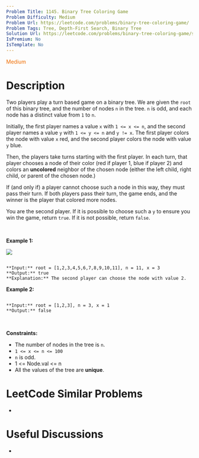 ```yaml
---
Problem Title: 1145. Binary Tree Coloring Game
Problem Difficulty: Medium
Problem Url: https://leetcode.com/problems/binary-tree-coloring-game/
Problem Tags: Tree, Depth-First Search, Binary Tree
Solution Url: https://leetcode.com/problems/binary-tree-coloring-game/solution/
IsPremium: No
IsTemplate: No
---
```


<span style="color: rgb(239, 108, 0);">Medium</span>

# Description

Two players play a turn based game on a binary tree. We are given the `root` of this binary tree, and the number of nodes `n` in the tree. `n` is odd, and each node has a distinct value from `1` to `n`.


Initially, the first player names a value `x` with `1 <= x <= n`, and the second player names a value `y` with `1 <= y <= n` and `y != x`. The first player colors the node with value `x` red, and the second player colors the node with value `y` blue.


Then, the players take turns starting with the first player. In each turn, that player chooses a node of their color (red if player 1, blue if player 2) and colors an **uncolored** neighbor of the chosen node (either the left child, right child, or parent of the chosen node.)


If (and only if) a player cannot choose such a node in this way, they must pass their turn. If both players pass their turn, the game ends, and the winner is the player that colored more nodes.


You are the second player. If it is possible to choose such a `y` to ensure you win the game, return `true`. If it is not possible, return `false`.


 


**Example 1:**


![](https://assets.leetcode.com/uploads/2019/08/01/1480-binary-tree-coloring-game.png)

```

**Input:** root = [1,2,3,4,5,6,7,8,9,10,11], n = 11, x = 3
**Output:** true
**Explanation:** The second player can choose the node with value 2.

```

**Example 2:**



```

**Input:** root = [1,2,3], n = 3, x = 1
**Output:** false

```

 


**Constraints:**


* The number of nodes in the tree is `n`.
* `1 <= x <= n <= 100`
* `n` is odd.
* 1 <= Node.val <= n
* All the values of the tree are **unique**.




# LeetCode Similar Problems

- []()

# Useful Discussions

- []()

